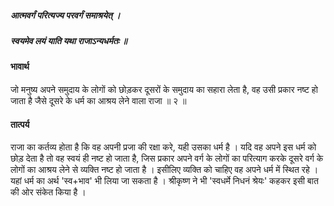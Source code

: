 ##### आत्मवर्गं परित्यज्य परवर्गं समाश्रयेत् ।
##### स्वयमेव लयं याति यथा राजाऽन्यधर्मतः ॥

#### भावार्थ

जो मनुष्य अपने समुदाय के लोगों को छोड़कर दूसरों के समुदाय का सहारा लेता है, वह उसी प्रकार नष्ट हो जाता है जैसे दूसरे के धर्म का आश्रय लेने वाला राजा ॥ २ ॥

#### तात्पर्य

राजा का कर्तव्य होता है कि वह अपनी प्रजा की रक्षा करे, यही उसका धर्म है । यदि वह अपने इस धर्म को छोड़ देता है तो वह स्वयं ही नष्ट हो जाता है, जिस प्रकार अपने वर्ग के लोगों का परित्याग करके दूसरे वर्ग के लोगों का आश्रय लेने से व्यक्ति नष्ट हो जाता है । इसीलिए व्यक्ति को चाहिए वह अपने धर्म में स्थित रहे । यहां धर्म का अर्थ 'स्व+भाव' भी लिया जा सकता है । श्रीकृष्ण ने भी 'स्वधर्मे निधनं श्रेयः' कहकर इसी बात की ओर संकेत किया है ।